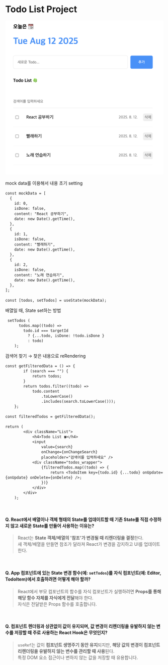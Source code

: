 # Todo List Project
![result](./img/result.png)

mock data를 이용해서 내용 초기 setting
```
const mockData = [
  {
    id: 0,
    isDone: false,
    content: "React 공부하기",
    date: new Date().getTime(),
  },
  {
    id: 1,
    isDone: false,
    content: "빨래하기",
    date: new Date().getTime(),
  },
  {
    id: 2,
    isDone: false,
    content: "노래 연습하기",
    date: new Date().getTime(),
  },
];

const [todos, setTodos] = useState(mockData);
```

배열일 때, State set하는 방법
```
 setTodos (
      todos.map((todo) =>
        todo.id === targetId
          ? {...todo, isDone: !todo.isDone }
          : todo)
    );
```

검색어 찾기 → 찾은 내용으로 reRendering
```
const getFilteredData = () => {
        if (search === "") {
            return todos;
        }
        return todos.filter((todo) =>
            todo.content
                .toLowerCase()
                .includes(search.toLowerCase()));
    };

const filteredTodos = getFilteredData();

return (
        <div className="List">
            <h4>Todo List 🍀</h4>
            <input
                value={search}
                onChange={onChangeSearch}
                placeholder="검색어를 입력하세요" />
            <div className="todos_wrapper">
                {filteredTodos.map((todo) => {
                    return <TodoItem key={todo.id} {...todo} onUpdate={onUpdate} onDelete={onDelete} />;
                })}
            </div>
        </div>
    );
```
<br>

#### Q. React에서 배열이나 객체 형태의 State를 업데이트할 때 기존 State를 직접 수정하지 않고 새로운 State를 만들어 사용하는 이유는?
> React는 **State 객체/배열의 '참조'가 변경될 때 리렌더링을 결정**한다.  
새 객체/배열을 만들면 참조가 달라져 React가 변경을 감지하고 UI를 업데이트한다.  

<br>

#### Q. App 컴포넌트에 있는 State 변경 함수(예: `setTodos`)를 자식 컴포넌트(예: Editor, TodoItem)에서 호출하려면 어떻게 해야 할까?
> React에서 부모 컴포넌트의 함수를 자식 컴포넌트가 실행하려면 **Props를 통해 해당 함수 자체를 자식에게 전달**해야 한다.  
자식은 전달받은 Props 함수를 호출합니다.

<br>

#### Q. 컴포넌트 렌더링과 상관없이 값이 유지되며, 값 변경이 리렌더링을 유발하지 않는 변수를 저장할 때 주로 사용하는 React Hook은 무엇인지?
> `useRef`는 값이 **컴포넌트 생명주기 동안 유지**되지만, **해당 값의 변경이 컴포넌트 리렌더링을 유발하지 않는 변수를 관리할 때 사용**된다.  
특정 DOM 요소 접근이나 변하지 않는 값을 저장할 때 유용합니다.